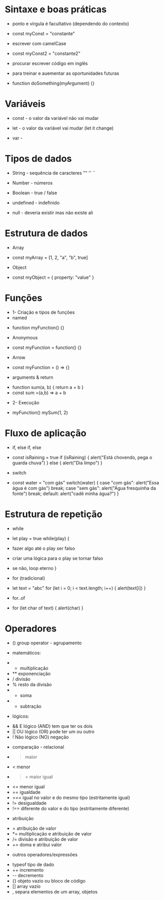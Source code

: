 # Sintaxe e boas práticas 
 * ponto e vírgula é facultativo (dependendo do contexto)
  - const myConst = "constante"

 * escrever com camelCase
  - const myConst2 = "constante2" 

 * procurar escrever código em inglês

 * para treinar e auementar as oportunidades futuras 
  - function doSomething(myArgument) {} 

# Variáveis 
 * const - o valor da variável não vai mudar

 * let - o valor da variável vai mudar (let it change) 

 * var - 

# Tipos de dados 
 * String - sequência de caracteres "" '' ``

 * Number - números 

 * Boolean - true / false 

 * undefined - indefinido 

 * null - deveria existir mas não existe ali 

# Estrutura de dados 
 * Array 
  - const myArray = [1, 2, "a", "b", true] 

 * Object 
  - const myObject = { property: "value" } 

# Funções 
 * 1- Criação e tipos de funções 
 * named 
  - function myFunction() {} 

 * Anonymous 
  - const myFunction = function() {} 

 * Arrow 
  - const myFunction = () => {} 

 * arguments & return 
  - function sum(a, b) { 
    return a + b } 
  - const sum =(a,b) => a + b 

 * 2- Execução 
  - myFunction() 
    mySum(1, 2) 

# Fluxo de aplicação 
 * if, else if, else 
  - const isRaining = true 
    if (isRaining) { 
       alert("Está chovendo, pega o guarda chuva") }
    else { alert("Dia limpo") } 

 * switch
  - const water = "com gás"
    switch(water) { 
      case "com gás":
        alert("Essa água é com gás")
        break;
      case "sem gás":
        alert("Água fresquinha da fonte")
        break;
      default: 
        alert("cadê minha água?") } 

# Estrutura de repetição 
 * while 
  - let play = true 
    while(play) {
 * fazer algo até o play ser falso 
 * criar uma lógica para o play se tornar falso
 * se não, loop eterno }

 * for (tradicional) 
  - let text = "abc"
    for (let i = 0; i < text.length; i++) {
     alert(text[i]) } 

 * for..of 
  - for (let char of text) { 
     alert(char) } 

# Operadores 
 * () group operator - agrupamento 

 * matemáticos:
  - * multiplicação 
  - ** exponenciação 
  - / divisão 
  - % resto da divisão 
  - + soma 
  - - subtração 

 * lógicos: 
  - && E lógico (AND) tem que ter os dois
  - || OU lógico (OR) pode ter um ou outro 
  - ! Não lógico (NO) negação 

 * comparação - relacional 
  - > maior 
  - < menor  
  - >= maior igual 
  - <= menor igual 
  - == igualdade
  - === igual no valor e do mesmo tipo (estritamente igual) 
  - != desigualdade 
  - !== diferente do valor e do tipo (estritamente diferente) 

 * atribuição 
  - = atribuição de valor 
  - *= multiplicação e atribuição de valor 
  - /= divisão e atribuição de valor
  - += doma e atribui valor 

 * outros operadores/expressões 
  - typeof tipo de dado 
  - ++ incremento 
  - -- decremento 
  - {} objeto vazio ou bloco de código 
  - [] array vazio 
  - , separa elementos de um array, objetos 
